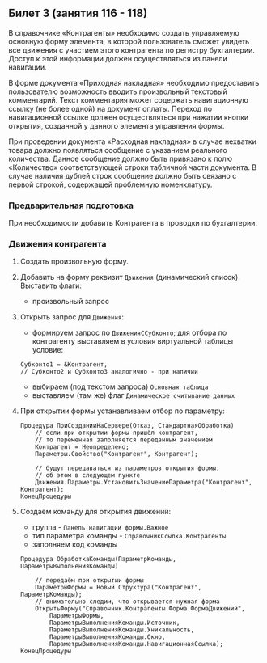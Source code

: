 ## Билет 3 (занятия 116 - 118)

В справочнике «Контрагенты» необходимо создать управляемую основную форму элемента, в которой пользователь сможет увидеть все движения с участием этого контрагента по регистру бухгалтерии. Доступ к этой информации должен осуществляться из панели навигации.

В форме документа «Приходная накладная» необходимо предоставить пользователю возможность вводить произвольный текстовый комментарий. Текст комментария может содержать навигационную ссылку (не более одной) на документ оплаты. Переход по навигационной ссылке должен осуществляться при нажатии кнопки открытия, созданной у данного элемента управления формы. 

При проведении документа «Расходная накладная» в случае нехватки товара должно появляться сообщение с указанием реального количества. Данное сообщение должно быть привязано к полю «Количество» соответствующей строки табличной части документа. В случае наличия дублей строк сообщение должно быть связано с первой строкой, содержащей проблемную номенклатуру.


### Предварительная подготовка

При необходимости добавить Контрагента в проводки по бухгалтерии.


### Движения контрагента

1. Создать произвольную форму.

2. Добавить на форму реквизит `Движения` (динамический список). Выставить флаги:
    - произвольный запрос

3. Открыть запрос для `Движения`:
    - формируем запрос по `ДвиженияССубконто`; для отбора по контрагенту выставляем в условия виртуальной таблицы условие:
    ```1c
    Субконто1 = &Контрагент,
    // Субконто2 и Субконто3 аналогично - при наличии
    ```
    - выбираем (под текстом запроса) `Основная таблица`
    - выставляем (там же) флаг `Динамическое считывание данных`

4. При открытии формы устанавливаем отбор по параметру:
    ```1c
    Процедура ПриСозданииНаСервере(Отказ, СтандартнаяОбработка)
        // если при открытии формы пришёл контрагент,
        // то переменная заполняется переданным значением
        Контрагент = Неопределено;
        Параметры.Свойство("Контрагент", Контрагент);
        
        // будут передаваться из параметров открытия формы,
        // об этом в следующем пункте
        Движения.Параметры.УстановитьЗначениеПараметра("Контрагент", Контрагент);
    КонецПроцедуры

    ```

5. Создаём команду для открытия движений:
    - группа - `Панель навигации формы.Важное`
    - тип параметра команды - `СправочникСсылка.Контрагенты`
    - заполняем код команды
    ```1c
    Процедура ОбработкаКоманды(ПараметрКоманды, ПараметрыВыполненияКоманды)

        // передаём при открытии формы
        ПараметрыФормы = Новый Структура("Контрагент", ПараметрКоманды);
        // внимательно следим, что открывается нужная форма
        ОткрытьФорму("Справочник.Контрагенты.Форма.ФормаДвижений", 
            ПараметрыФормы, 
            ПараметрыВыполненияКоманды.Источник, 
            ПараметрыВыполненияКоманды.Уникальность, 
            ПараметрыВыполненияКоманды.Окно, 
            ПараметрыВыполненияКоманды.НавигационнаяСсылка);
    КонецПроцедуры
    ```